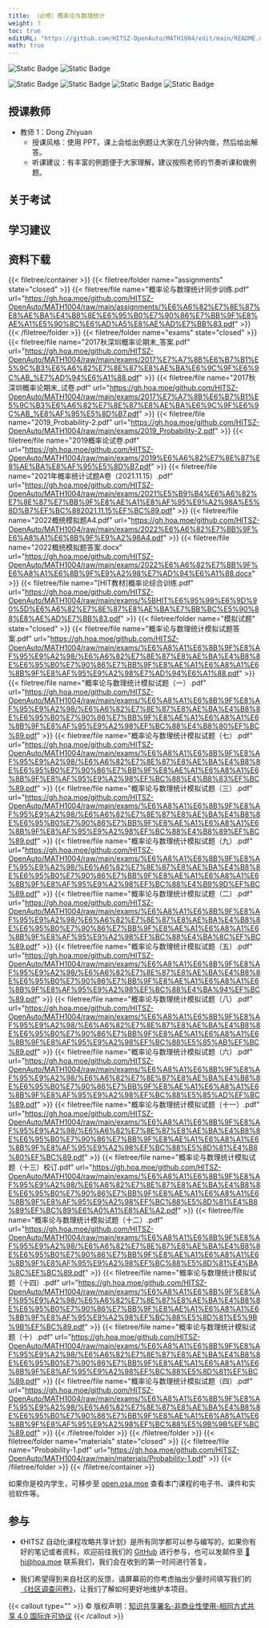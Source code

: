 ```yaml
---
title: （必修）概率论与数理统计
weight: 7
toc: true
editURL: "https://github.com/HITSZ-OpenAuto/MATH1004/edit/main/README.md"
math: true
---
```


![Static Badge](https://img.shields.io/badge/%E8%80%83%E8%AF%95%E8%AF%BE-red)
![Static Badge](https://img.shields.io/badge/%E5%AD%A6%E5%88%86-3-moccasin)

![Static Badge](https://img.shields.io/badge/%E6%88%90%E7%BB%A9%E6%9E%84%E6%88%90-gold)
![Static Badge](https://img.shields.io/badge/%E4%BD%9C%E4%B8%9A-20%25-wheat)
![Static Badge](https://img.shields.io/badge/%E8%AE%BA%E6%96%87-10%25-wheat)
![Static Badge](https://img.shields.io/badge/%E6%9C%9F%E6%9C%AB%E8%80%83%E8%AF%95-70%25-wheat)

## 授课教师

- 教师 1：Dong Zhiyuan
  - 授课风格：使用 PPT，课上会给出例题让大家在几分钟内做，然后给出解答。
  - 听课建议：有丰富的例题便于大家理解，建议按照老师的节奏听课和做例题。

## 关于考试

## 学习建议

## 资料下载

{{< filetree/container >}}
  {{< filetree/folder name="assignments" state="closed" >}}
    {{< filetree/file name="概率论与数理统计同步训练.pdf" url="https://gh.hoa.moe/github.com/HITSZ-OpenAuto/MATH1004/raw/main/assignments/%E6%A6%82%E7%8E%87%E8%AE%BA%E4%B8%8E%E6%95%B0%E7%90%86%E7%BB%9F%E8%AE%A1%E5%90%8C%E6%AD%A5%E8%AE%AD%E7%BB%83.pdf" >}}
  {{< /filetree/folder >}}
  {{< filetree/folder name="exams" state="closed" >}}
    {{< filetree/file name="2017秋深圳概率论期末_答案.pdf" url="https://gh.hoa.moe/github.com/HITSZ-OpenAuto/MATH1004/raw/main/exams/2017%E7%A7%8B%E6%B7%B1%E5%9C%B3%E6%A6%82%E7%8E%87%E8%AE%BA%E6%9C%9F%E6%9C%AB_%E7%AD%94%E6%A1%88.pdf" >}}
    {{< filetree/file name="2017秋深圳概率论期末_试卷.pdf" url="https://gh.hoa.moe/github.com/HITSZ-OpenAuto/MATH1004/raw/main/exams/2017%E7%A7%8B%E6%B7%B1%E5%9C%B3%E6%A6%82%E7%8E%87%E8%AE%BA%E6%9C%9F%E6%9C%AB_%E8%AF%95%E5%8D%B7.pdf" >}}
    {{< filetree/file name="2019_Probability-2.pdf" url="https://gh.hoa.moe/github.com/HITSZ-OpenAuto/MATH1004/raw/main/exams/2019_Probability-2.pdf" >}}
    {{< filetree/file name="2019概率论试卷.pdf" url="https://gh.hoa.moe/github.com/HITSZ-OpenAuto/MATH1004/raw/main/exams/2019%E6%A6%82%E7%8E%87%E8%AE%BA%E8%AF%95%E5%8D%B7.pdf" >}}
    {{< filetree/file name="2021年概率统计试题A卷（2021.11.15）.pdf" url="https://gh.hoa.moe/github.com/HITSZ-OpenAuto/MATH1004/raw/main/exams/2021%E5%B9%B4%E6%A6%82%E7%8E%87%E7%BB%9F%E8%AE%A1%E8%AF%95%E9%A2%98A%E5%8D%B7%EF%BC%882021.11.15%EF%BC%89.pdf" >}}
    {{< filetree/file name="2022概统模拟题A4.pdf" url="https://gh.hoa.moe/github.com/HITSZ-OpenAuto/MATH1004/raw/main/exams/2022%E6%A6%82%E7%BB%9F%E6%A8%A1%E6%8B%9F%E9%A2%98A4.pdf" >}}
    {{< filetree/file name="2022概统模拟题答案.docx" url="https://gh.hoa.moe/github.com/HITSZ-OpenAuto/MATH1004/raw/main/exams/2022%E6%A6%82%E7%BB%9F%E6%A8%A1%E6%8B%9F%E9%A2%98%E7%AD%94%E6%A1%88.docx" >}}
    {{< filetree/file name="[HIT教材]概率论综合训练.pdf" url="https://gh.hoa.moe/github.com/HITSZ-OpenAuto/MATH1004/raw/main/exams/%5BHIT%E6%95%99%E6%9D%90%5D%E6%A6%82%E7%8E%87%E8%AE%BA%E7%BB%BC%E5%90%88%E8%AE%AD%E7%BB%83.pdf" >}}
  {{< filetree/folder name="模拟试题" state="closed" >}}
    {{< filetree/file name="概率论与数理统计模拟试题答案.pdf" url="https://gh.hoa.moe/github.com/HITSZ-OpenAuto/MATH1004/raw/main/exams/%E6%A8%A1%E6%8B%9F%E8%AF%95%E9%A2%98/%E6%A6%82%E7%8E%87%E8%AE%BA%E4%B8%8E%E6%95%B0%E7%90%86%E7%BB%9F%E8%AE%A1%E6%A8%A1%E6%8B%9F%E8%AF%95%E9%A2%98%E7%AD%94%E6%A1%88.pdf" >}}
    {{< filetree/file name="概率论与数理统计模拟试题（一）.pdf" url="https://gh.hoa.moe/github.com/HITSZ-OpenAuto/MATH1004/raw/main/exams/%E6%A8%A1%E6%8B%9F%E8%AF%95%E9%A2%98/%E6%A6%82%E7%8E%87%E8%AE%BA%E4%B8%8E%E6%95%B0%E7%90%86%E7%BB%9F%E8%AE%A1%E6%A8%A1%E6%8B%9F%E8%AF%95%E9%A2%98%EF%BC%88%E4%B8%80%EF%BC%89.pdf" >}}
    {{< filetree/file name="概率论与数理统计模拟试题（七）.pdf" url="https://gh.hoa.moe/github.com/HITSZ-OpenAuto/MATH1004/raw/main/exams/%E6%A8%A1%E6%8B%9F%E8%AF%95%E9%A2%98/%E6%A6%82%E7%8E%87%E8%AE%BA%E4%B8%8E%E6%95%B0%E7%90%86%E7%BB%9F%E8%AE%A1%E6%A8%A1%E6%8B%9F%E8%AF%95%E9%A2%98%EF%BC%88%E4%B8%83%EF%BC%89.pdf" >}}
    {{< filetree/file name="概率论与数理统计模拟试题（三）.pdf" url="https://gh.hoa.moe/github.com/HITSZ-OpenAuto/MATH1004/raw/main/exams/%E6%A8%A1%E6%8B%9F%E8%AF%95%E9%A2%98/%E6%A6%82%E7%8E%87%E8%AE%BA%E4%B8%8E%E6%95%B0%E7%90%86%E7%BB%9F%E8%AE%A1%E6%A8%A1%E6%8B%9F%E8%AF%95%E9%A2%98%EF%BC%88%E4%B8%89%EF%BC%89.pdf" >}}
    {{< filetree/file name="概率论与数理统计模拟试题（九）.pdf" url="https://gh.hoa.moe/github.com/HITSZ-OpenAuto/MATH1004/raw/main/exams/%E6%A8%A1%E6%8B%9F%E8%AF%95%E9%A2%98/%E6%A6%82%E7%8E%87%E8%AE%BA%E4%B8%8E%E6%95%B0%E7%90%86%E7%BB%9F%E8%AE%A1%E6%A8%A1%E6%8B%9F%E8%AF%95%E9%A2%98%EF%BC%88%E4%B9%9D%EF%BC%89.pdf" >}}
    {{< filetree/file name="概率论与数理统计模拟试题（二）.pdf" url="https://gh.hoa.moe/github.com/HITSZ-OpenAuto/MATH1004/raw/main/exams/%E6%A8%A1%E6%8B%9F%E8%AF%95%E9%A2%98/%E6%A6%82%E7%8E%87%E8%AE%BA%E4%B8%8E%E6%95%B0%E7%90%86%E7%BB%9F%E8%AE%A1%E6%A8%A1%E6%8B%9F%E8%AF%95%E9%A2%98%EF%BC%88%E4%BA%8C%EF%BC%89.pdf" >}}
    {{< filetree/file name="概率论与数理统计模拟试题（五）.pdf" url="https://gh.hoa.moe/github.com/HITSZ-OpenAuto/MATH1004/raw/main/exams/%E6%A8%A1%E6%8B%9F%E8%AF%95%E9%A2%98/%E6%A6%82%E7%8E%87%E8%AE%BA%E4%B8%8E%E6%95%B0%E7%90%86%E7%BB%9F%E8%AE%A1%E6%A8%A1%E6%8B%9F%E8%AF%95%E9%A2%98%EF%BC%88%E4%BA%94%EF%BC%89.pdf" >}}
    {{< filetree/file name="概率论与数理统计模拟试题（八）.pdf" url="https://gh.hoa.moe/github.com/HITSZ-OpenAuto/MATH1004/raw/main/exams/%E6%A8%A1%E6%8B%9F%E8%AF%95%E9%A2%98/%E6%A6%82%E7%8E%87%E8%AE%BA%E4%B8%8E%E6%95%B0%E7%90%86%E7%BB%9F%E8%AE%A1%E6%A8%A1%E6%8B%9F%E8%AF%95%E9%A2%98%EF%BC%88%E5%85%AB%EF%BC%89.pdf" >}}
    {{< filetree/file name="概率论与数理统计模拟试题（六）.pdf" url="https://gh.hoa.moe/github.com/HITSZ-OpenAuto/MATH1004/raw/main/exams/%E6%A8%A1%E6%8B%9F%E8%AF%95%E9%A2%98/%E6%A6%82%E7%8E%87%E8%AE%BA%E4%B8%8E%E6%95%B0%E7%90%86%E7%BB%9F%E8%AE%A1%E6%A8%A1%E6%8B%9F%E8%AF%95%E9%A2%98%EF%BC%88%E5%85%AD%EF%BC%89.pdf" >}}
    {{< filetree/file name="概率论与数理统计模拟试题（十一）.pdf" url="https://gh.hoa.moe/github.com/HITSZ-OpenAuto/MATH1004/raw/main/exams/%E6%A8%A1%E6%8B%9F%E8%AF%95%E9%A2%98/%E6%A6%82%E7%8E%87%E8%AE%BA%E4%B8%8E%E6%95%B0%E7%90%86%E7%BB%9F%E8%AE%A1%E6%A8%A1%E6%8B%9F%E8%AF%95%E9%A2%98%EF%BC%88%E5%8D%81%E4%B8%80%EF%BC%89.pdf" >}}
    {{< filetree/file name="概率论与数理统计模拟试题（十三）校订.pdf" url="https://gh.hoa.moe/github.com/HITSZ-OpenAuto/MATH1004/raw/main/exams/%E6%A8%A1%E6%8B%9F%E8%AF%95%E9%A2%98/%E6%A6%82%E7%8E%87%E8%AE%BA%E4%B8%8E%E6%95%B0%E7%90%86%E7%BB%9F%E8%AE%A1%E6%A8%A1%E6%8B%9F%E8%AF%95%E9%A2%98%EF%BC%88%E5%8D%81%E4%B8%89%EF%BC%89%E6%A0%A1%E8%AE%A2.pdf" >}}
    {{< filetree/file name="概率论与数理统计模拟试题（十二）.pdf" url="https://gh.hoa.moe/github.com/HITSZ-OpenAuto/MATH1004/raw/main/exams/%E6%A8%A1%E6%8B%9F%E8%AF%95%E9%A2%98/%E6%A6%82%E7%8E%87%E8%AE%BA%E4%B8%8E%E6%95%B0%E7%90%86%E7%BB%9F%E8%AE%A1%E6%A8%A1%E6%8B%9F%E8%AF%95%E9%A2%98%EF%BC%88%E5%8D%81%E4%BA%8C%EF%BC%89.pdf" >}}
    {{< filetree/file name="概率论与数理统计模拟试题（十四）.pdf" url="https://gh.hoa.moe/github.com/HITSZ-OpenAuto/MATH1004/raw/main/exams/%E6%A8%A1%E6%8B%9F%E8%AF%95%E9%A2%98/%E6%A6%82%E7%8E%87%E8%AE%BA%E4%B8%8E%E6%95%B0%E7%90%86%E7%BB%9F%E8%AE%A1%E6%A8%A1%E6%8B%9F%E8%AF%95%E9%A2%98%EF%BC%88%E5%8D%81%E5%9B%9B%EF%BC%89.pdf" >}}
    {{< filetree/file name="概率论与数理统计模拟试题（十）.pdf" url="https://gh.hoa.moe/github.com/HITSZ-OpenAuto/MATH1004/raw/main/exams/%E6%A8%A1%E6%8B%9F%E8%AF%95%E9%A2%98/%E6%A6%82%E7%8E%87%E8%AE%BA%E4%B8%8E%E6%95%B0%E7%90%86%E7%BB%9F%E8%AE%A1%E6%A8%A1%E6%8B%9F%E8%AF%95%E9%A2%98%EF%BC%88%E5%8D%81%EF%BC%89.pdf" >}}
    {{< filetree/file name="概率论与数理统计模拟试题（四）.pdf" url="https://gh.hoa.moe/github.com/HITSZ-OpenAuto/MATH1004/raw/main/exams/%E6%A8%A1%E6%8B%9F%E8%AF%95%E9%A2%98/%E6%A6%82%E7%8E%87%E8%AE%BA%E4%B8%8E%E6%95%B0%E7%90%86%E7%BB%9F%E8%AE%A1%E6%A8%A1%E6%8B%9F%E8%AF%95%E9%A2%98%EF%BC%88%E5%9B%9B%EF%BC%89.pdf" >}}
  {{< /filetree/folder >}}
  {{< /filetree/folder >}}
  {{< filetree/folder name="materials" state="closed" >}}
    {{< filetree/file name="Probability-1.pdf" url="https://gh.hoa.moe/github.com/HITSZ-OpenAuto/MATH1004/raw/main/materials/Probability-1.pdf" >}}
  {{< /filetree/folder >}}
{{< /filetree/container >}}

如果你是校内学生，可移步至 <a href='https://open.osa.moe/openauto/MATH1004'>open.osa.moe</a> 查看本门课程的电子书、课件和实验软件等。

## 参与

- 《HITSZ 自动化课程攻略共享计划》是所有同学都可以参与编写的，如果你有好的笔记或者资料，欢迎前往我们的 [GitHub](https://github.com/HITSZ-OpenAuto) 进行参与，也可以发邮件至 [📮hi@hoa.moe](mailto:hi@hoa.moe) 联系我们，我们会在收到的第一时间进行答复。

- 我们希望得到来自社区的反馈，请屏幕前的你考虑抽出少量时间填写我们的[《社区调查问卷》](https://forms.office.com/r/CHTPkzFjY8)，让我们了解如何更好地维护本项目。

{{< callout type="" >}}
  © 版权声明：[知识共享署名-非商业性使用-相同方式共享 4.0 国际许可协议](https://creativecommons.org/licenses/by-nc-sa/4.0/)
{{< /callout >}}
